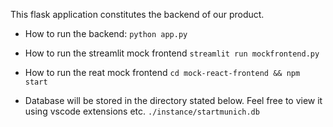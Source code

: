 This flask application constitutes the backend of our product.


* How to run the backend: 
`python app.py`

* How to run the streamlit mock frontend
`streamlit run mockfrontend.py`

* How to run the reat mock frontend
`cd mock-react-frontend && npm start`

* Database will be stored in the directory stated below. Feel free to view it using vscode extensions etc. 
`./instance/startmunich.db`